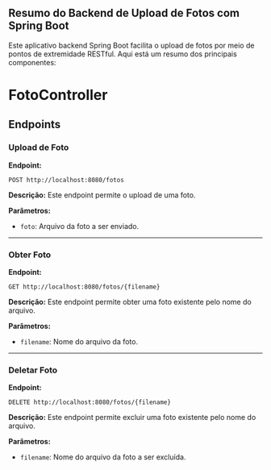 ## Resumo do Backend de Upload de Fotos com Spring Boot

Este aplicativo backend Spring Boot facilita o upload de fotos por meio de pontos de extremidade RESTful. Aqui está um resumo dos principais componentes:

# FotoController

## Endpoints

### Upload de Foto

**Endpoint:**
```
POST http://localhost:8080/fotos
```

**Descrição:**
Este endpoint permite o upload de uma foto.

**Parâmetros:**
- `foto`: Arquivo da foto a ser enviado.

---

### Obter Foto

**Endpoint:**
```
GET http://localhost:8080/fotos/{filename}
```

**Descrição:**
Este endpoint permite obter uma foto existente pelo nome do arquivo.

**Parâmetros:**
- `filename`: Nome do arquivo da foto.

---

### Deletar Foto

**Endpoint:**
```
DELETE http://localhost:8080/fotos/{filename}
```

**Descrição:**
Este endpoint permite excluir uma foto existente pelo nome do arquivo.

**Parâmetros:**
- `filename`: Nome do arquivo da foto a ser excluída.
